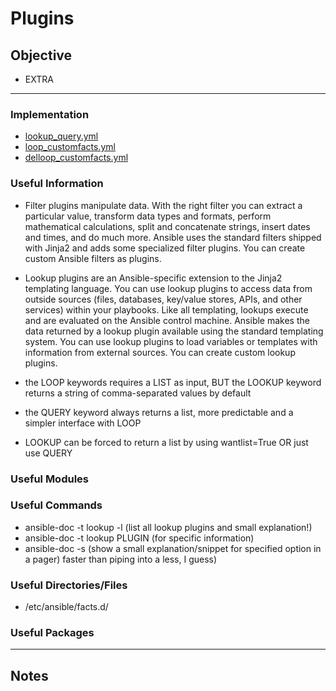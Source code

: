 # Plugins

## Objective
* EXTRA

---

### Implementation
* [lookup_query.yml](lookup_query.yml)
* [loop_customfacts.yml](loop_customfacts.yml)
* [delloop_customfacts.yml](delloop_customfacts.yml)

### Useful Information
* Filter plugins manipulate data. With the right filter you can extract a particular value, transform data types and formats, perform mathematical calculations, split and concatenate strings, insert dates and times, and do much more. Ansible uses the standard filters shipped with Jinja2 and adds some specialized filter plugins. You can create custom Ansible filters as plugins.

* Lookup plugins are an Ansible-specific extension to the Jinja2 templating language. You can use lookup plugins to access data from outside sources (files, databases, key/value stores, APIs, and other services) within your playbooks. Like all templating, lookups execute and are evaluated on the Ansible control machine. Ansible makes the data returned by a lookup plugin available using the standard templating system. You can use lookup plugins to load variables or templates with information from external sources. You can create custom lookup plugins.
 
* the LOOP keywords requires a LIST as input, BUT the LOOKUP keyword returns a string of comma-separated values by default
 
* the QUERY keyword always returns a list, more predictable and a simpler interface with LOOP
 
* LOOKUP can be forced to return a list by using wantlist=True OR just use QUERY
 
 


### Useful Modules

### Useful Commands
* ansible-doc -t lookup -l (list all lookup plugins and small explanation!)
* ansible-doc -t lookup PLUGIN (for specific information)
* ansible-doc -s (show a small explanation/snippet for specified option in a pager) faster than piping into a less, I guess)
 

### Useful Directories/Files
* /etc/ansible/facts.d/

### Useful Packages

---

## Notes
